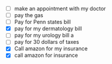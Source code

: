 


	
* [ ] make an appointment with my doctor
* [ ] pay the gas
* [ ] Pay for Penn states bill
* [x] pay for my dermatology bill 
* [ ] pay for my urology bill a
* [ ] pay for 30 dollars of taxes 
* [x] Call amazon for my insurance
* [x] call amazon for insurance
